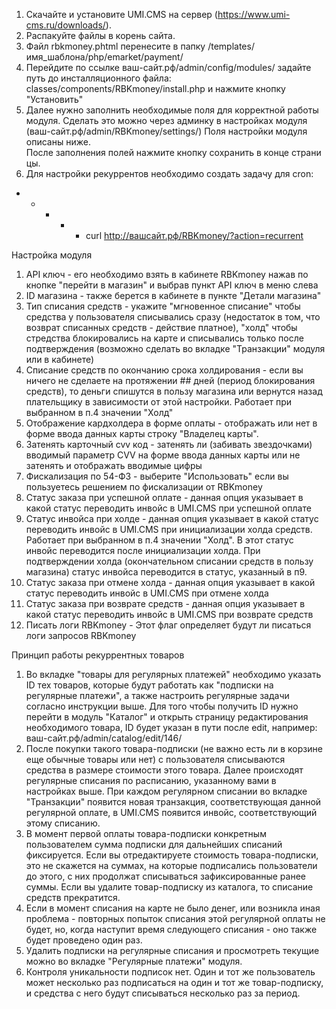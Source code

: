 1. Скачайте и установите UMI.CMS на сервер (https://www.umi-cms.ru/downloads/).
2. Распакуйте файлы в корень сайта.
3. Файл rbkmoney.phtml перенесите в папку /templates/имя_шаблона/php/emarket/payment/
4. Перейдите по ссылке ваш-сайт.рф/admin/config/modules/ задайте путь до инсталляционного файла:
   classes/components/RBKmoney/install.php и нажмите кнопку "Установить"
5. Далее нужно заполнить необходимые поля для корректной работы модуля.
   Сделать это можно через админку в настройках модуля (ваш-сайт.рф/admin/RBKmoney/settings/)
   Поля настройки модуля описаны ниже.
   После заполнения полей нажмите кнопку сохранить в конце страницы.
6. Для настройки рекуррентов необходимо создать задачу для cron:
* * * * * curl http://вашсайт.рф/RBKmoney/?action=recurrent

Настройка модуля

1) API ключ - его необходимо взять в кабинете RBKmoney нажав по кнопке "перейти в магазин" и выбрав пункт API ключ 
   в меню слева
2) ID магазина - также берется в кабинете в пункте "Детали магазина"
3) Тип списания средств - укажите "мгновенное списание" чтобы средства у пользователя списывались сразу
   (недостаток в том, что возврат списанных средств - действие платное),
   "холд" чтобы стредства блокировались на карте и списывались только после подтверждения
   (возможно сделать во вкладке "Транзакции" модуля или в кабинете)
4) Списание средств по окончанию срока холдирования - если вы ничего не сделаете на протяжении ## дней
   (период блокирования средств), то деньги спишутся в пользу магазина или вернутся назад плательщику
   в зависимости от этой настройки. Работает при выбранном в п.4 значении "Холд"
5) Отображение кардхолдера в форме оплаты - отображать или нет в форме ввода данных карты строку "Владелец карты".
6) Затенять карточный cvv код - затенять ли (забивать звездочками) вводимый параметр CVV на форме
   ввода данных карты или не затенять и отображать вводимые цифры
7) Фискализация по 54-ФЗ - выберите "Использовать" если вы пользуетесь решением по фискализации от RBKmoney
8) Статус заказа при успешной оплате - данная опция указывает в какой статус переводить инвойс в UMI.CMS при успешной оплате
9) Статус инвойса при холде - данная опция указывает в какой статус переводить инвойс в UMI.CMS при
   инициализации холда средств. Работает при выбранном в п.4 значении "Холд".
   В этот статус инвойс переводится после инициализации холда. При подтверждении холда
   (окончательном списании средств в пользу магазина) статус инвойса переводится в статус, указанный в п9.
10) Статус заказа при отмене холда - данная опция указывает в какой статус переводить инвойс в UMI.CMS при отмене холда
11) Статус заказа при возврате средств - данная опция указывает в какой статус переводить инвойс в UMI.CMS при возврате средств
12) Писать логи RBKmoney - Этот флаг определяет будут ли писаться логи запросов RBKmoney

Принцип работы рекуррентных товаров

1) Во вкладке "товары для регулярных платежей" необходимо указать ID тех товаров, которые будут
   работать как "подписки на регулярные платежи", а также настроить регулярные задачи согласно инструкции выше.
   Для того чтобы получить ID нужно перейти в модуль "Каталог" и открыть страницу редактирования необходимого товара,
   ID будет указан в пути после edit, например: ваш-сайт.рф/admin/catalog/edit/146/
2) После покупки такого товара-подписки (не важно есть ли в корзине еще обычные товары или нет)
   с пользователя списываются средства в размере стоимости этого товара. Далее происходят регулярные
   списания по расписанию, указанному вами в настройках выше. При каждом регулярном списании во вкладке
   "Транзакции" появится новая транзакция, соответствующая данной регулярной оплате,
   в UMI.CMS появится инвойс, соответствующий этому списанию. 
3) В момент первой оплаты товара-подписки конкретным пользователем сумма подписки для дальнейших списаний фиксируется.
   Если вы отредактируете стоимость товара-подписки, это не скажется на суммах, на которые подписались
   пользователи до этого, с них продолжат списываться зафиксированные ранее суммы. 
   Если вы удалите товар-подписку из каталога, то списание средств прекратится.
4) Если в момент списания на карте не было денег, или возникла иная проблема - повторных попыток списания
   этой регулярной оплаты не будет, но, когда наступит время следующего списания - оно также будет проведено один раз. 
5) Удалить подписки на регулярные списания и просмотреть текущие можно во вкладке "Регулярные платежи" модуля. 
6) Контроля уникальности подписок нет. Один и тот же пользователь может несколько раз подписаться 
   на один и тот же товар-подписку, и средства с него будут списываться несколько раз за период.